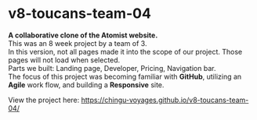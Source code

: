 # v8-toucans-team-04
**A collaborative clone of the Atomist website.**</br>
This was an 8 week project by a team of 3.</br>
In this version, not all pages made it into the scope of our project. Those pages will not load when selected.</br>
Parts we built: Landing page, Developer, Pricing, Navigation bar.</br>
The focus of this project was becoming familiar with **GitHub**, utilizing an **Agile** work flow, and building a **Responsive** site.</br>

View the project here: https://chingu-voyages.github.io/v8-toucans-team-04/
